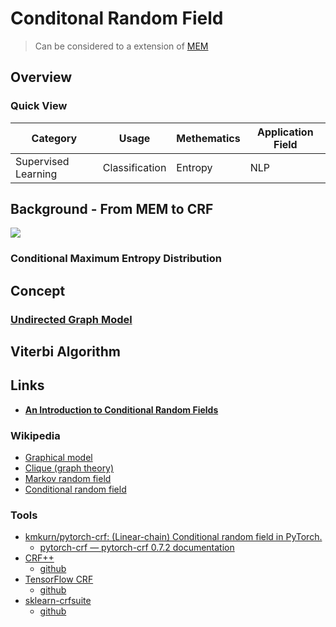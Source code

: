 # Conditonal Random Field

> Can be considered to a extension of [MEM](../MEM/MEM.md)

## Overview

### Quick View

| Category            | Usage          | Methematics | Application Field |
| ------------------- | -------------- | ----------- | ----------------- |
| Supervised Learning | Classification | Entropy     | NLP               |

## Background - From MEM to CRF

![](https://i.stack.imgur.com/khcnl.png)

### Conditional Maximum Entropy Distribution

## Concept

### [Undirected Graph Model](../../Notes/GraphicalModel.md#Undirected-Graph-Model)

## Viterbi Algorithm

## Links

* [**An Introduction to Conditional Random Fields**](https://www.research.ed.ac.uk/portal/files/10482724/crftut_fnt.pdf)

### Wikipedia

* [Graphical model](https://en.wikipedia.org/wiki/Graphical_model)
* [Clique (graph theory)](https://en.wikipedia.org/wiki/Clique_(graph_theory))
* [Markov random field](https://en.wikipedia.org/wiki/Markov_random_field)
* [Conditional random field](https://en.wikipedia.org/wiki/Conditional_random_field)

### Tools

* [kmkurn/pytorch-crf: (Linear-chain) Conditional random field in PyTorch.](https://github.com/kmkurn/pytorch-crf)
  * [pytorch-crf — pytorch-crf 0.7.2 documentation](https://pytorch-crf.readthedocs.io/en/stable/)
* [CRF++](https://taku910.github.io/crfpp/)
  * [github](https://github.com/taku910/crfpp)
* [TensorFlow CRF](https://www.tensorflow.org/api_docs/python/tf/contrib/crf)
  * [github](https://github.com/tensorflow/tensorflow/tree/master/tensorflow/contrib/crf)
* [sklearn-crfsuite](https://sklearn-crfsuite.readthedocs.io/en/latest/)
  * [github](https://github.com/TeamHG-Memex/sklearn-crfsuite/)
